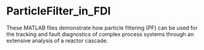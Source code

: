 # ParticleFilter_in_FDI
These MATLAB files  demonstrate how particle filtering (PF) can be used for the tracking and fault diagnostics of complex 
process systems through an extensive analysis of a reactor cascade. 
